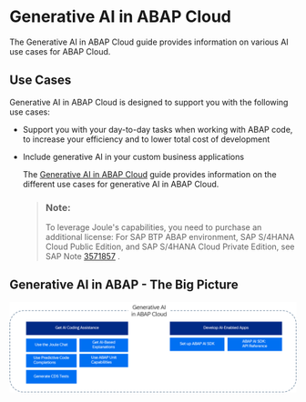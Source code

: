 <!-- loioe74233d84b9740099c822790deff96cb -->

# Generative AI in ABAP Cloud

The Generative AI in ABAP Cloud guide provides information on various AI use cases for ABAP Cloud.



<a name="loioe74233d84b9740099c822790deff96cb__section_ojs_jld_52c"/>

## Use Cases

Generative AI in ABAP Cloud is designed to support you with the following use cases:

-   Support you with your day-to-day tasks when working with ABAP code, to increase your efficiency and to lower total cost of development

-   Include generative AI in your custom business applications

    The [Generative AI in ABAP Cloud](https://help.sap.com/docs/abap-ai/generative-ai-in-abap-cloud/generative-ai-in-abap-cloud) guide provides information on the different use cases for generative AI in ABAP Cloud.

    > ### Note:  
    > To leverage Joule's capabilities, you need to purchase an additional license: For SAP BTP ABAP environment, SAP S/4HANA Cloud Public Edition, and SAP S/4HANA Cloud Private Edition, see SAP Note [3571857](https://me.sap.com/notes/3571857) .




<a name="loioe74233d84b9740099c822790deff96cb__section_gbq_xcx_t2c"/>

## Generative AI in ABAP - The Big Picture

![](images/ABAP_Generative_AI_Overview_89c24e7.png)


